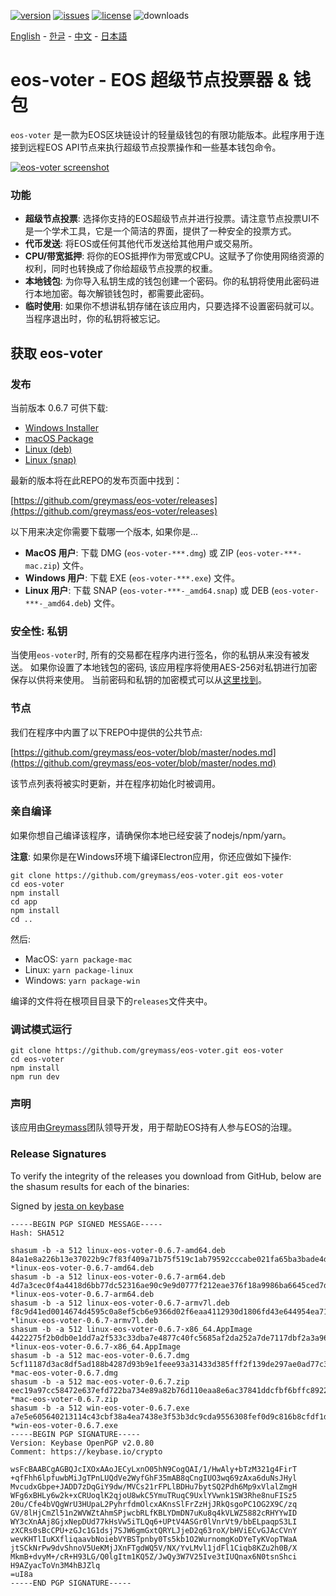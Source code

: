 [![version](https://img.shields.io/github/release/greymass/eos-voter/all.svg)](https://github.com/greymass/eos-voter/releases)
[![issues](https://img.shields.io/github/issues/greymass/eos-voter.svg)](https://github.com/greymass/eos-voter/issues)
[![license](https://img.shields.io/badge/license-MIT-blue.svg)](https://raw.githubusercontent.com/greymass/eos-voter/master/LICENSE)
![downloads](https://img.shields.io/github/downloads/greymass/eos-voter/total.svg)

[English](https://github.com/greymass/eos-voter/blob/master/README.md) - [한글](https://github.com/greymass/eos-voter/blob/master/README.kr.md) - [中文](https://github.com/greymass/eos-voter/blob/master/README.zh.md) - [日本語](https://github.com/greymass/eos-voter/blob/master/README.ja.md)

# eos-voter - EOS 超级节点投票器 & 钱包

`eos-voter` 是一款为EOS区块链设计的轻量级钱包的有限功能版本。此程序用于连接到远程EOS API节点来执行超级节点投票操作和一些基本钱包命令。

[![eos-voter screenshot](https://raw.githubusercontent.com/greymass/eos-voter/master/eos-voter.png)](https://raw.githubusercontent.com/greymass/eos-voter/master/eos-voter.png)

### 功能

- **超级节点投票**: 选择你支持的EOS超级节点并进行投票。请注意节点投票UI不是一个学术工具，它是一个简洁的界面，提供了一种安全的投票方式。
- **代币发送**: 将EOS或任何其他代币发送给其他用户或交易所。
- **CPU/带宽抵押**: 将你的EOS抵押作为带宽或CPU。这赋予了你使用网络资源的权利，同时也转换成了你给超级节点投票的权重。
- **本地钱包**: 为你导入私钥生成的钱包创建一个密码。你的私钥将使用此密码进行本地加密。每次解锁钱包时，都需要此密码。
- **临时使用**: 如果你不想讲私钥存储在该应用内，只要选择不设置密码就可以。当程序退出时，你的私钥将被忘记。

## 获取 eos-voter

### 发布

当前版本 0.6.7 可供下载:

- [Windows Installer](https://github.com/greymass/eos-voter/releases/download/v0.6.7/win-eos-voter-0.6.7.exe)
- [macOS Package](https://github.com/greymass/eos-voter/releases/download/v0.6.7/mac-eos-voter-0.6.7.dmg)
- [Linux (deb)](https://github.com/greymass/eos-voter/releases/download/v0.6.7/linux-eos-voter-0.6.7-amd64.deb)
- [Linux (snap)](https://github.com/greymass/eos-voter/releases/download/v0.6.7/linux-eos-voter-0.6.7-amd64.snap)

最新的版本将在此REPO的发布页面中找到：

[https://github.com/greymass/eos-voter/releases](https://github.com/greymass/eos-voter/releases)

以下用来决定你需要下载哪一个版本, 如果你是...

- **MacOS 用户**: 下载 DMG (`eos-voter-***.dmg`) 或 ZIP (`eos-voter-***-mac.zip`) 文件。
- **Windows 用户**: 下载 EXE (`eos-voter-***.exe`) 文件。
- **Linux 用户**: 下载 SNAP (`eos-voter-***-_amd64.snap`) 或 DEB (`eos-voter-***-_amd64.deb`) 文件。

### 安全性: 私钥

当使用`eos-voter`时, 所有的交易都在程序内进行签名，你的私钥从来没有被发送。 如果你设置了本地钱包的密码, 该应用程序将使用AES-256对私钥进行加密保存以供将来使用。 当前密码和私钥的加密模式可以从[这里找到](https://github.com/aaroncox/eos-voter/blob/master/app/shared/actions/wallet.js#L71-L86)。

### 节点

我们在程序中内置了以下REPO中提供的公共节点:

[https://github.com/greymass/eos-voter/blob/master/nodes.md](https://github.com/greymass/eos-voter/blob/master/nodes.md)

该节点列表将被实时更新，并在程序初始化时被调用。

### 亲自编译

如果你想自己编译该程序，请确保你本地已经安装了nodejs/npm/yarn。

**注意**: 如果你是在Windows环境下编译Electron应用，你还应做如下操作:

```
git clone https://github.com/greymass/eos-voter.git eos-voter
cd eos-voter
npm install
cd app
npm install
cd ..
```

然后:

- MacOS: `yarn package-mac`
- Linux: `yarn package-linux`
- Windows: `yarn package-win`

编译的文件将在根项目目录下的`releases`文件夹中。

### 调试模式运行

```
git clone https://github.com/greymass/eos-voter.git eos-voter
cd eos-voter
npm install
npm run dev
```

### 声明

该应用由[Greymass](https://greymass.com)团队领导开发，用于帮助EOS持有人参与EOS的治理。

### Release Signatures

To verify the integrity of the releases you download from GitHub, below are the shasum results for each of the binaries:

Signed by [jesta on keybase](https://keybase.io/jesta)

```
-----BEGIN PGP SIGNED MESSAGE-----
Hash: SHA512

shasum -b -a 512 linux-eos-voter-0.6.7-amd64.deb
84a1e8a226b13e37022b9c7f83f409a71b75f519c1ab79592cccabe021fa65ba3bade4d126db1cc890150faf81b9d377d29a629c5ae75d9f95d445b7b07ad056 *linux-eos-voter-0.6.7-amd64.deb
shasum -b -a 512 linux-eos-voter-0.6.7-arm64.deb
4d7a3cec0f4a4418d6bb77dc52316ae90c9e9d0777f212eae376f18a9986ba6645ced7d92701fd9e144889538ac6e4f7ee74e3d9e5552b17fee5b9b367fec4c7 *linux-eos-voter-0.6.7-arm64.deb
shasum -b -a 512 linux-eos-voter-0.6.7-armv7l.deb
f8c9d41ed0014674d4595c0a8ef5cb6e9366d02f6eaa4112930d1806fd43e644954ea7187eae495cdee6fb78caf9cfd3b816d25fbb11938ea069d1bf46c72f1c *linux-eos-voter-0.6.7-armv7l.deb
shasum -b -a 512 linux-eos-voter-0.6.7-x86_64.AppImage
4422275f2b0db0e1dd7a2f533c33dba7e4877c40fc5685af2da252a7de7117dbf2a3a96f3fada65f307c9019f2aaea60e90d8341b6c7a42a2fed8cffd4999746 *linux-eos-voter-0.6.7-x86_64.AppImage
shasum -b -a 512 mac-eos-voter-0.6.7.dmg
5cf11187d3ac8df5ad188b4287d93b9e1feee93a31433d385fff2f139de297ae0ad77c336b1b67c09688eadc58353ca41dd2d1e02eb164358d73ab45fa8031c2 *mac-eos-voter-0.6.7.dmg
shasum -b -a 512 mac-eos-voter-0.6.7.zip
eec19a97cc58472e637efd722ba734e89a82b76d110eaa8e6ac37841ddcfbf6bffc89225f5ad16adc724d0f747b3da1e9f94680926312a01b6f7660ed065da05 *mac-eos-voter-0.6.7.zip
shasum -b -a 512 win-eos-voter-0.6.7.exe
a7e5e605640213114c43cbf38a4ea7438e3f53b3dc9cda9556308fef0d9c816b8cfdf1db012e0ebe51ffd91a49f930351f8b8bed4f68752a63f9d088ee16a465 *win-eos-voter-0.6.7.exe
-----BEGIN PGP SIGNATURE-----
Version: Keybase OpenPGP v2.0.80
Comment: https://keybase.io/crypto

wsFcBAABCgAGBQJcIXOxAAoJECyLxnO05hN9CogQAI/1/HwAly+bTzM321g4FirT
+qfFhh6lpfuwbMiJgTPnLUQdVe2WyfGhF35mAB8qCngIUO3wq69zAxa6duNsJHyl
MvcudxGbpe+JADD7zDqGiY9dw/MVCs21rFPLlBDHu7bytSQ2Pdh6Mp9xVlalZmgH
WFg6xBHLy6w2k+xCRUoqlK2qjoU8wkC5YmuTRuqC9UxlYVwnk1SW3Rhe8nuFISz5
20u/Cfe4bVQgWrU3HUpaL2PyhrfdmOlcxAKnsSlFrZzHjJRkQsgoPC1OG2X9C/zq
GV/8lHjCmZl51n2WVWZtAhmSPjwcbRLfKBLYDmDN7uKu8q4kVLWZ5882cRHYYwID
WY3cXnAAj8GjxNepDUd77kHsVw5iTLQq6+UPtV4ASGr0lVnrVt9/bbELpaqpS3LI
zXCRs0sBcCPU+zGJc1G1dsj7SJW6gmGxtQRYLJjeD2q63roX/bHViECvGJAcCVnY
wevKHTlIuKXfliqaavbNoiebVYBSTpnby0Ts5kb1O2WurnomgKoDYeTyKVopTWaA
jtSCkNrPw9dvShnoV5UeKMjJXnFTgdWQ5V/NX/YvLMvl1jdFl1Ciqb8KZu2h0B/X
MkmB+dvyM+/cR+H93LG/Q0lgItm1KQ5Z/JwQy3W7V25Ive3tIUQnax6N0tsnShci
H9AZyacToVn3M4hBJZlq
=uI8a
-----END PGP SIGNATURE-----
```

